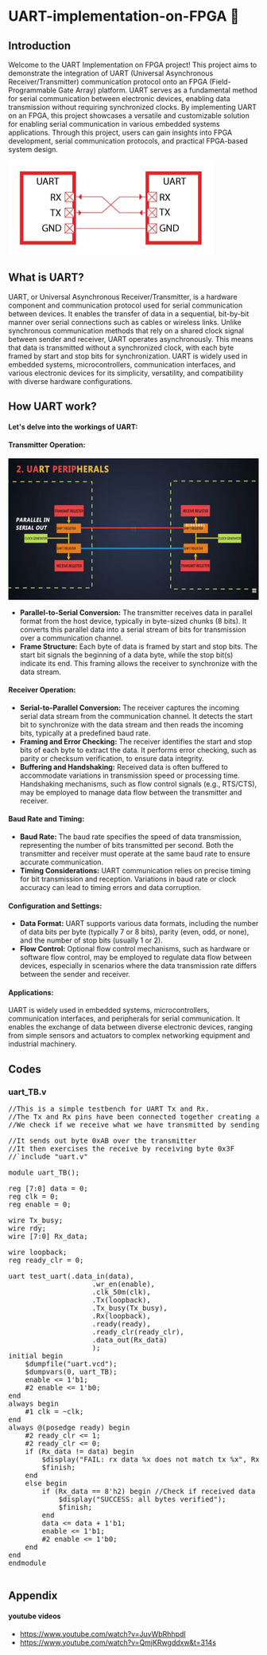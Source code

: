 # UART-implementation-on-FPGA 📝

## Introduction

Welcome to the UART Implementation on FPGA project! This project aims to demonstrate the integration of UART (Universal Asynchronous Receiver/Transmitter) communication protocol onto an FPGA (Field-Programmable Gate Array) platform. UART serves as a fundamental method for serial communication between electronic devices, enabling data transmission without requiring synchronized clocks. By implementing UART on an FPGA, this project showcases a versatile and customizable solution for enabling serial communication in various embedded systems applications. Through this project, users can gain insights into FPGA development, serial communication protocols, and practical FPGA-based system design.

![UART protocol](https://raw.githubusercontent.com/maduwanthasl/UART-implementation-on-FPGA/main/Images/uart_rx_tx.png)

## What is UART?

UART, or Universal Asynchronous Receiver/Transmitter, is a hardware component and communication protocol used for serial communication between devices. It enables the transfer of data in a sequential, bit-by-bit manner over serial connections such as cables or wireless links. Unlike synchronous communication methods that rely on a shared clock signal between sender and receiver, UART operates asynchronously. This means that data is transmitted without a synchronized clock, with each byte framed by start and stop bits for synchronization. UART is widely used in embedded systems, microcontrollers, communication interfaces, and various electronic devices for its simplicity, versatility, and compatibility with diverse hardware configurations.

## How UART work?

#### Let's delve into the workings of UART:

#### Transmitter Operation:

![UART peripherals](https://raw.githubusercontent.com/maduwanthasl/UART-implementation-on-FPGA/main/Images/UART%20PERIPHERALS.png)

- **Parallel-to-Serial Conversion:** The transmitter receives data in parallel format from the host device, typically in byte-sized chunks (8 bits). It converts this parallel data into a serial stream of bits for transmission over a communication channel.
- **Frame Structure:** Each byte of data is framed by start and stop bits. The start bit signals the beginning of a data byte, while the stop bit(s) indicate its end. This framing allows the receiver to synchronize with the data stream.

#### Receiver Operation:

- **Serial-to-Parallel Conversion:** The receiver captures the incoming serial data stream from the communication channel. It detects the start bit to synchronize with the data stream and then reads the incoming bits, typically at a predefined baud rate.
- **Framing and Error Checking:** The receiver identifies the start and stop bits of each byte to extract the data. It performs error checking, such as parity or checksum verification, to ensure data integrity.
- **Buffering and Handshaking:** Received data is often buffered to accommodate variations in transmission speed or processing time. Handshaking mechanisms, such as flow control signals (e.g., RTS/CTS), may be employed to manage data flow between the transmitter and receiver.

#### Baud Rate and Timing:

- **Baud Rate:** The baud rate specifies the speed of data transmission, representing the number of bits transmitted per second. Both the transmitter and receiver must operate at the same baud rate to ensure accurate communication.
- **Timing Considerations:** UART communication relies on precise timing for bit transmission and reception. Variations in baud rate or clock accuracy can lead to timing errors and data corruption.

#### Configuration and Settings:

- **Data Format:** UART supports various data formats, including the number of data bits per byte (typically 7 or 8 bits), parity (even, odd, or none), and the number of stop bits (usually 1 or 2).
- **Flow Control:** Optional flow control mechanisms, such as hardware or software flow control, may be employed to regulate data flow between devices, especially in scenarios where the data transmission rate differs between the sender and receiver.

#### Applications:

UART is widely used in embedded systems, microcontrollers, communication interfaces, and peripherals for serial communication. It enables the exchange of data between diverse electronic devices, ranging from simple sensors and actuators to complex networking equipment and industrial machinery.

## Codes

### uart_TB.v

<pre>//This is a simple testbench for UART Tx and Rx.  
//The Tx and Rx pins have been connected together creating a serial loopback.
//We check if we receive what we have transmitted by sending incremeting data bytes.

//It sends out byte 0xAB over the transmitter
//It then exercises the receive by receiving byte 0x3F
//`include "uart.v"

module uart_TB();

reg [7:0] data = 0;
reg clk = 0;
reg enable = 0;

wire Tx_busy;
wire rdy;
wire [7:0] Rx_data;

wire loopback;
reg ready_clr = 0;

uart test_uart(.data_in(data),
					.wr_en(enable),
					.clk_50m(clk),
					.Tx(loopback),
					.Tx_busy(Tx_busy),
					.Rx(loopback),
					.ready(ready),
					.ready_clr(ready_clr),
					.data_out(Rx_data)
					);
initial begin
	$dumpfile("uart.vcd");
	$dumpvars(0, uart_TB);
	enable <= 1'b1;
	#2 enable <= 1'b0;
end
always begin
	#1 clk = ~clk;
end
always @(posedge ready) begin
	#2 ready_clr <= 1;
	#2 ready_clr <= 0;
	if (Rx_data != data) begin
		$display("FAIL: rx data %x does not match tx %x", Rx_data, data);
		$finish;
	end 
	else begin
		if (Rx_data == 8'h2) begin //Check if received data is 11111111
			$display("SUCCESS: all bytes verified");
			$finish;
		end
		data <= data + 1'b1;
		enable <= 1'b1;
		#2 enable <= 1'b0;
	end
end
endmodule

</pre>

## Appendix

#### youtube videos

- https://www.youtube.com/watch?v=JuvWbRhhpdI
- https://www.youtube.com/watch?v=QmjKRwgddxw&t=314s
